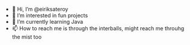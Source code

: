 - 👋 Hi, I’m @eiriksateroy
- 👀 I’m interested in fun projects
- 🌱 I’m currently learning Java
- 📫 How to reach me is through the interballs, might reach me throuhg the mist too

<!---
eiriksateroy/eiriksateroy is a ✨ special ✨ repository because its `README.md` (this file) appears on your GitHub profile.
You can click the Preview link to take a look at your changes.
--->

